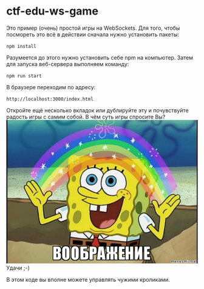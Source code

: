 # ctf-edu-ws-game

Это пример (очень) простой игры на WebSockets. Для того, чтобы посмореть это всё в действии сначала нужно установить пакеты:
```
npm install
```
Разумеется до этого нужно установить себе npm на компьютер.
Затем для запуска веб-сервера выполняем команду:
```
npm run start
```
В браузере переходим по адресу:
```
http://localhost:3000/index.html
```
Откройте ещё несколько вкладок или дублируйте эту и почувствуйте радость игры с самим собой. 
В чём суть игры спросите Вы?
![alt text](https://github.com/wh1tew0lf/ctf-edu-ws-game/raw/master/public/images/imagination.png)
Удачи ;-)

В этом коде вы вполне можете управлять чужими кроликами.